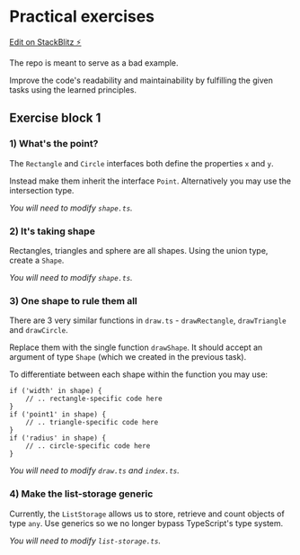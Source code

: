 # Practical exercises

[Edit on StackBlitz ⚡️](https://stackblitz.com/edit/typescript-n4pvco)

The repo is meant to serve as a bad example.

Improve the code's readability and maintainability by fulfilling the given tasks using the learned principles.

## Exercise block 1
### 1) What's the point?
The `Rectangle` and `Circle` interfaces both define the properties `x` and `y`.

Instead make them inherit the interface `Point`. Alternatively you may use the intersection type.

_You will need to modify `shape.ts`._

### 2) It's taking shape
Rectangles, triangles and sphere are all shapes. Using the union type, create a `Shape`.

_You will need to modify `shape.ts`._

### 3) One shape to rule them all
There are 3 very similar functions in `draw.ts` - `drawRectangle`, `drawTriangle` and `drawCircle`.

Replace them with the single function `drawShape`. It should accept an argument of type `Shape` (which we created in the previous task).

To differentiate between each shape within the function you may use:
```
if ('width' in shape) {
    // .. rectangle-specific code here
}
if ('point1' in shape) {
    // .. triangle-specific code here
}
if ('radius' in shape) {
    // .. circle-specific code here
}
```

_You will need to modify `draw.ts` and `index.ts`._

### 4) Make the list-storage generic
Currently, the `ListStorage` allows us to store, retrieve and count objects of type `any`. Use generics so we no longer bypass TypeScript's type system.

_You will need to modify `list-storage.ts`._
